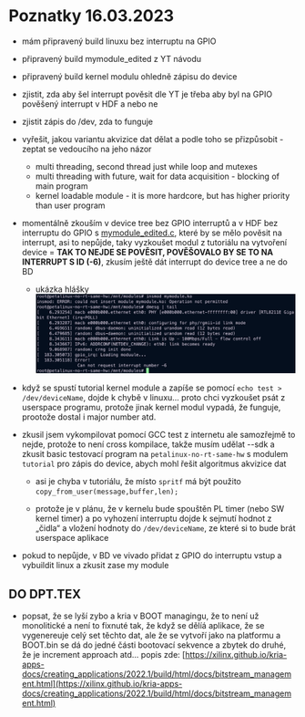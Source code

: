 # Poznatky 16.03.2023

- mám připravený build linuxu bez interruptu na GPIO
- připravený build mymodule_edited z YT návodu
- připravený build kernel modulu ohledně zápisu do device

- zjistit, zda aby šel interrupt pověsit dle YT je třeba aby byl na GPIO pověšený interrupt v HDF a nebo ne
- zjistit zápis do /dev, zda to funguje
- vyřešit, jakou variantu akvizice dat dělat a podle toho se přizpůsobit - zeptat se vedoucího na jeho názor

  - multi threading, second thread just while loop and mutexes
  - multi threading with future, wait for data acquisition - blocking of main program
  - kernel loadable module - it is more hardcore, but has higher priority than user program

- momentálně zkouším v device tree bez GPIO interruptů a v HDF bez interruptu do GPIO s [mymodule_edited.c](./code/20230314/mymodule_edited.c), které by se mělo pověsit na interrupt, asi to nepůjde, taky vyzkoušet modul z tutoriálu na vytvoření device = **TAK TO NEJDE SE POVĚSIT, POVĚŠOVALO BY SE TO NA INTERRUPT S ID (-6)**, zkusím ještě dát interrupt do device tree a ne do BD

  - ukázka hlášky
    ![Hláška](./images/20230316/20230316_gpio_kernel_module_without_bd_without_dt.png)

- když se spustí tutorial kernel module a zapíše se pomocí `echo test > /dev/deviceName`, dojde k chybě v linuxu... proto chci vyzkoušet psát z userspace programu, protože jinak kernel modul vypadá, že funguje, prootože dostal i major number atd.

- zkusil jsem vykompilovat pomocí GCC test z internetu ale samozřejmě to nejde, protože to není cross kompilace, takže musím udělat --sdk a zkusit basic testovací program na `petalinux-no-rt-same-hw` s modulem `tutorial` pro zápis do device, abych mohl řešit algoritmus akvizice dat

  - asi je chyba v tutoriálu, že místo `spritf` má být použito `copy_from_user(message,buffer,len);`

  - protože je v plánu, že v kernelu bude spouštěn PL timer (nebo SW kernel timer) a po vyhození interruptu dojde k sejmutí hodnot z „čidla“ a vložení hodnoty do `/dev/deviceName`, ze které si to bude brát userspace aplikace

- pokud to nepůjde, v BD ve vivado přidat z GPIO do interruptu vstup a vybuildit linux a zkusit zase my module

## DO DPT.TEX

- popsat, že se lyší zybo a kria v BOOT managingu, že to není už monolitické a není to fixnuté tak, že když se dělíá aplikace, že se vygenereuje celý set těchto dat, ale že se vytvoří jako na platformu a BOOT.bin se dá do jedné části bootovací sekvence a zbytek do druhé, že je increment approach atd... popis zde: [https://xilinx.github.io/kria-apps-docs/creating_applications/2022.1/build/html/docs/bitstream_management.html](https://xilinx.github.io/kria-apps-docs/creating_applications/2022.1/build/html/docs/bitstream_management.html)
